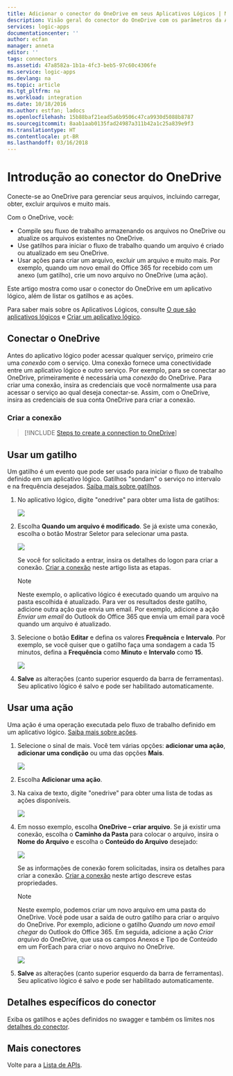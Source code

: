 ```yaml
---
title: Adicionar o conector do OneDrive em seus Aplicativos Lógicos | Microsoft Docs
description: Visão geral do conector do OneDrive com os parâmetros da API REST
services: logic-apps
documentationcenter: ''
author: ecfan
manager: anneta
editor: ''
tags: connectors
ms.assetid: 47a8582a-1b1a-4fc3-beb5-97c60c4306fe
ms.service: logic-apps
ms.devlang: na
ms.topic: article
ms.tgt_pltfrm: na
ms.workload: integration
ms.date: 10/18/2016
ms.author: estfan; ladocs
ms.openlocfilehash: 15b88baf21ead5a6b9506c47ca9930d5088b8787
ms.sourcegitcommit: 8aab1aab0135fad24987a311b42a1c25a839e9f3
ms.translationtype: HT
ms.contentlocale: pt-BR
ms.lasthandoff: 03/16/2018
---
```

# <a name="get-started-with-the-onedrive-connector"></a>Introdução ao conector do OneDrive
Conecte-se ao OneDrive para gerenciar seus arquivos, incluindo carregar, obter, excluir arquivos e muito mais. 

Com o OneDrive, você: 

* Compile seu fluxo de trabalho armazenando os arquivos no OneDrive ou atualize os arquivos existentes no OneDrive. 
* Use gatilhos para iniciar o fluxo de trabalho quando um arquivo é criado ou atualizado em seu OneDrive.
* Usar ações para criar um arquivo, excluir um arquivo e muito mais. Por exemplo, quando um novo email do Office 365 for recebido com um anexo (um gatilho), crie um novo arquivo no OneDrive (uma ação).

Este artigo mostra como usar o conector do OneDrive em um aplicativo lógico, além de listar os gatilhos e as ações.

Para saber mais sobre os Aplicativos Lógicos, consulte [O que são aplicativos lógicos](../logic-apps/logic-apps-overview.md) e [Criar um aplicativo lógico](../logic-apps/quickstart-create-first-logic-app-workflow.md).

## <a name="connect-to-onedrive"></a>Conectar o OneDrive
Antes do aplicativo lógico poder acessar qualquer serviço, primeiro crie uma *conexão* com o serviço. Uma conexão fornece uma conectividade entre um aplicativo lógico e outro serviço. Por exemplo, para se conectar ao OneDrive, primeiramente é necessária uma *conexão* do OneDrive. Para criar uma conexão, insira as credenciais que você normalmente usa para acessar o serviço ao qual deseja conectar-se. Assim, com o OneDrive, insira as credenciais de sua conta OneDrive para criar a conexão.

### <a name="create-the-connection"></a>Criar a conexão
> [!INCLUDE [Steps to create a connection to OneDrive](../../includes/connectors-create-api-onedrive.md)]
> 
> 

## <a name="use-a-trigger"></a>Usar um gatilho
Um gatilho é um evento que pode ser usado para iniciar o fluxo de trabalho definido em um aplicativo lógico. Gatilhos "sondam" o serviço no intervalo e na frequência desejados. [Saiba mais sobre gatilhos](../logic-apps/logic-apps-overview.md#logic-app-concepts).

1. No aplicativo lógico, digite "onedrive" para obter uma lista de gatilhos:  
   
    ![](./media/connectors-create-api-onedrive/onedrive-1.png)
2. Escolha **Quando um arquivo é modificado**. Se já existe uma conexão, escolha o botão Mostrar Seletor para selecionar uma pasta.
   
    ![](./media/connectors-create-api-onedrive/sample-folder.png)
   
    Se você for solicitado a entrar, insira os detalhes do logon para criar a conexão. [Criar a conexão](connectors-create-api-onedrive.md#create-the-connection) neste artigo lista as etapas. 
   
   > [!NOTE]
   > Neste exemplo, o aplicativo lógico é executado quando um arquivo na pasta escolhida é atualizado. Para ver os resultados deste gatilho, adicione outra ação que envia um email. Por exemplo, adicione a ação *Enviar um email* do Outlook do Office 365 que envia um email para você quando um arquivo é atualizado. 

3. Selecione o botão **Editar** e defina os valores **Frequência** e **Intervalo**. Por exemplo, se você quiser que o gatilho faça uma sondagem a cada 15 minutos, defina a **Frequência** como **Minuto** e **Intervalo** como **15**. 
   
    ![](./media/connectors-create-api-onedrive/trigger-properties.png)
4. **Salve** as alterações (canto superior esquerdo da barra de ferramentas). Seu aplicativo lógico é salvo e pode ser habilitado automaticamente.

## <a name="use-an-action"></a>Usar uma ação
Uma ação é uma operação executada pelo fluxo de trabalho definido em um aplicativo lógico. [Saiba mais sobre ações](../logic-apps/logic-apps-overview.md#logic-app-concepts).

1. Selecione o sinal de mais. Você tem várias opções: **adicionar uma ação**, **adicionar uma condição** ou uma das opções **Mais**.
   
    ![](./media/connectors-create-api-onedrive/add-action.png)
2. Escolha **Adicionar uma ação**.
3. Na caixa de texto, digite "onedrive" para obter uma lista de todas as ações disponíveis.
   
    ![](./media/connectors-create-api-onedrive/onedrive-actions.png) 
4. Em nosso exemplo, escolha **OneDrive – criar arquivo**. Se já existir uma conexão, escolha o **Caminho da Pasta** para colocar o arquivo, insira o **Nome do Arquivo** e escolha o **Conteúdo do Arquivo** desejado:  
   
    ![](./media/connectors-create-api-onedrive/sample-action.png)
   
    Se as informações de conexão forem solicitadas, insira os detalhes para criar a conexão. [Criar a conexão](connectors-create-api-onedrive.md#create-the-connection) neste artigo descreve estas propriedades. 
   
   > [!NOTE]
   > Neste exemplo, podemos criar um novo arquivo em uma pasta do OneDrive. Você pode usar a saída de outro gatilho para criar o arquivo do OneDrive. Por exemplo, adicione o gatilho *Quando um novo email chegar* do Outlook do Office 365. Em seguida, adicione a ação *Criar arquivo* do OneDrive, que usa os campos Anexos e Tipo de Conteúdo em um ForEach para criar o novo arquivo no OneDrive. 
   > 
   > ![](./media/connectors-create-api-onedrive/foreach-action.png)

5. **Salve** as alterações (canto superior esquerdo da barra de ferramentas). Seu aplicativo lógico é salvo e pode ser habilitado automaticamente.


## <a name="connector-specific-details"></a>Detalhes específicos do conector

Exiba os gatilhos e ações definidos no swagger e também os limites nos [detalhes do conector](/connectors/onedriveconnector/).

## <a name="more-connectors"></a>Mais conectores
Volte para a [Lista de APIs](apis-list.md).